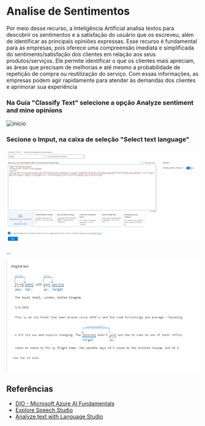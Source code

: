 # Analise de Sentimentos
Por meio desse recurso, a Inteligência Artificial analisa textos para descobrir os sentimentos e a satisfação do usuário que os escreveu, além de identificar as principais opiniões expressas. Esse recurso é fundamental para as empresas, pois oferece uma compreensão imediata e simplificada do sentimento/satisfação dos clientes em relação aos seus produtos/serviços. Ele permite identificar o que os clientes mais apreciam, as áreas que precisam de melhorias e até mesmo a probabilidade de repetição de compra ou reutilização do serviço. Com essas informações, as empresas podem agir rapidamente para atender às demandas dos clientes e aprimorar sua experiência

### Na Guia "Classify Text" selecione a opção Analyze sentiment and mine opinions
![inicio](https://github.com/unly1/Analise-de-Sentimentos/assets/92002986/40f26728-d7cc-49d6-8682-1e21fc5bdb30)

### Secione o Imput, na caixa de seleção "Select text language"
![Imagem de Exemplo do texto da Análise de sentimentos e opiniões](https://github.com/JPLabussiereF/Processamento-de-Linguagem-Natural-Lab03/blob/main/Pratica/AnalyzetextwithLanguageStudio/Inputs/textodeexemplo.png?raw=true)

...

![Terceira imagem de Exemplo da Análise de sentimentos e opiniões gerada](https://github.com/JPLabussiereF/Processamento-de-Linguagem-Natural-Lab03/blob/main/Pratica/AnalyzetextwithLanguageStudio/Outputs/ResultadosExaminados1.3.png?raw=true)

## Referências

 - [DIO - Microsoft Azure AI Fundamentals](https://web.dio.me/track/a088cda7-a37f-451a-b392-46fa7e6ddc55)
 - [Explore Speech Studio](https://microsoftlearning.github.io/mslearn-ai-fundamentals/Instructions/Labs/09-speech.html)
 - [Analyze text with Language Studio](https://microsoftlearning.github.io/mslearn-ai-fundamentals/Instructions/Labs/06-text-analysis.html)



